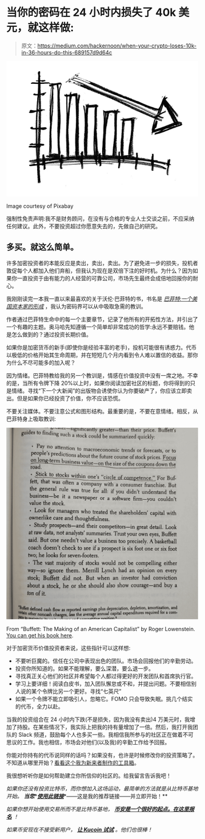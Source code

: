 # 当你的密码在 24 小时内损失了 40k 美元，就这样做:

> 原文：<https://medium.com/hackernoon/when-your-crypto-loses-10k-in-36-hours-do-this-689157d9d64c>

![](img/54c5a73fc6dec5f8bd736193fd53105a.png)

Image courtesy of Pixabay

强制性免责声明:我不是财务顾问，在没有与合格的专业人士交谈之前，不应采纳任何建议。此外，不要投资超过你愿意失去的，先做自己的研究。

## 多买。就这么简单。

许多加密投资者的本能反应是卖出，卖出，卖出。为了避免进一步的损失，投机者敦促每个人都加入他们弃船，但我认为现在是双倍下注的好时机。为什么？因为如果你一直投资于由有能力的人经营的可靠公司，市场先生最终会成倍地回报你的耐心。

我刚刚读完一本我一直以来最喜欢的关于沃伦·巴菲特的书，书名是 [*巴菲特:一个美国资本家的形成*](http://amzn.to/2suKrq0) ，我认为密码界可以从中吸取急需的教训。

作者通过巴菲特生命中的每一个主要章节，记录了他所有的开拓性方法，并引出了一个有趣的主题。奥马哈先知遵循一个简单却非常成功的哲学:永远不要赔钱。他是怎么做到的？通过投资长期价值。

如果你是加密货币的新手(即使你是经验丰富的老手)，投机可能很有诱惑力。代币以极低的价格开始其生命周期，并在短短几个月内看到令人难以置信的收益。那你为什么不尽可能多的加入呢？

因为情绪。巴菲特教给我的另一个教训是，情感在价值投资中没有一席之地。不幸的是，当所有令牌下降 20%以上时，如果你阅读加密社区的标题，你将得到的只是情绪。寻找“下一个大新闻”的出版物会诱使你认为你要破产了，你应该立即卖出。但是如果你已经投资了价值，你不应该恐慌。

不要关注媒体。不要注意公式和图形结构。最重要的是，不要在意情绪。相反，从巴菲特身上吸取教训:

![](img/14e72638206417398e886c9aed598332.png)

From “Buffett: The Making of an American Capitalist” by Roger Lowenstein. [You can get his book here](http://amzn.to/2suKrq0).

对于加密货币价值投资者来说，这些指针可以这样想:

*   不要听巨魔的。信任在公司中表现出色的团队。市场会回报他们的辛勤劳动。
*   投资你所知道的。如果不能理解，要么深潜，要么退一步。
*   寻找真正关心他们的社区并希望每个人都过得更好的开发团队和首席执行官。
*   学习上要详细！阅读白皮书，加入团队懈怠或不和，并提出问题。不要相信别人说的某个令牌比另一个更好。寻找“七英尺”
*   如果一个令牌不能立即吸引人，忽略它。FOMO 只会导致失眠。挑几个结实的代币，全力以赴。

当我的投资组合在 24 小时内下跌(不是损失，因为我没有卖出)4 万美元时，我增加了持股。在某些情况下，我实际上把我的持有量增加了一倍。然后，我打开我团队的 Slack 频道，鼓励每个人也多买一些。我相信我所参与的社区正在做着不可思议的工作。我也相信，市场会对他们(以及我)的辛勤工作给予回报。

你能对你持有的代币说同样的话吗？如果没有，也许是时候修改你的投资策略了。不知道从哪里开始？[看看这个我为新来者制作的工具箱](/blockchannel/the-crypto-noobs-toolbox-b405fb0916b6)。

我很想听听你是如何帮助建立你所信仰的社区的。给我留言告诉我吧！

*如果你还没有投资比特币，而你想加入这场运动，最简单的方法就是从比特币基地开始。* ***当您****[***使用此链接***](https://www.coinbase.com/join/589a032d2c1f1600ed8731e2)*——这是我的推荐链接——并立即开始！**

**如果你想开始使用交易所而不是比特币基地，* [***币安是一个很好的起点。在这里报名***](https://www.binance.com/?ref=10273605) *！**

*如果币安现在不接受新用户， [**让 Kucoin 试试**](https://www.kucoin.com/#/?r=1v2af) 。他们也很棒！*